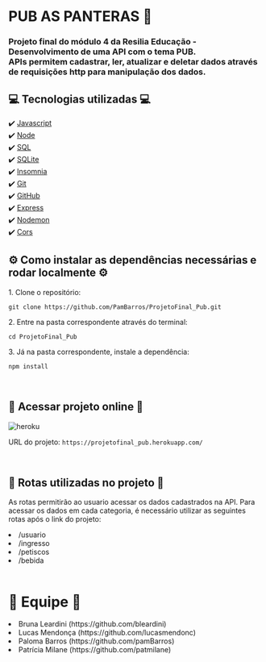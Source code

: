 # PUB AS PANTERAS :beer:

<h3>Projeto final do módulo 4 da Resilia Educação - Desenvolvimento de uma API com o tema PUB. <br/>APIs permitem cadastrar, ler, atualizar e deletar dados através de requisições http para manipulação dos dados.</h3>

## :computer:	Tecnologias utilizadas :computer:	


:heavy_check_mark: [Javascript](https://developer.mozilla.org/pt-BR/docs/Web/JavaScript)<br>
:heavy_check_mark: [Node](https://nodejs.org/pt-br/docs/)<br>
:heavy_check_mark: [SQL](https://www.devmedia.com.br/exemplo/documentacao-sql/76)<br>
:heavy_check_mark: [SQLite](https://www.sqlite.org/docs.html)<br>
:heavy_check_mark: [Insomnia](https://docs.insomnia.rest/)<br>
:heavy_check_mark: [Git](https://git-scm.com/doc)<br>
:heavy_check_mark: [GitHub](https://docs.github.com/pt/get-started)<br>
:heavy_check_mark: [Express](https://expressjs.com/pt-br/)<br>
:heavy_check_mark: [Nodemon](https://www.npmjs.com/package/nodemon)<br>
:heavy_check_mark: [Cors](https://developer.mozilla.org/pt-BR/docs/Web/HTTP/CORS)<br>

 
## :gear: Como instalar as dependências necessárias e rodar localmente :gear:	

<p>1. Clone o repositório: </p>

```clonar
git clone https://github.com/PamBarros/ProjetoFinal_Pub.git
```

<p>2. Entre na pasta correspondente através do terminal: </p>

```cd
cd ProjetoFinal_Pub
```
<p>3. Já na pasta correspondente, instale a dependência: </p>

```npm
npm install
```
<br>

## :link:	 Acessar projeto online :link:	 

![heroku](https://img.shields.io/badge/Heroku-430098?style=for-the-badge&logo=heroku&logoColor=white)

URL do projeto: `https://projetofinal_pub.herokuapp.com/`

<br>

## :link:	Rotas utilizadas no projeto :link:	 

<p>As rotas permitirão ao usuario acessar os dados cadastrados na API.
 Para acessar os dados em cada categoria, é necessário utilizar as seguintes rotas após o link do projeto:
 
 <li>/usuario </li>
<li>/ingresso </li>
<li>/petiscos </li>
<li>/bebida </li>
<br>
 
# :small_blue_diamond:	Equipe :small_blue_diamond:	
 <li> Bruna Leardini (https://github.com/bleardini) </li> 
 <li> Lucas Mendonça (https://github.com/lucasmendonc)</li>
 <li> Paloma Barros (https://github.com/pamBarros)</li> 
 <li> Patrícia Milane (https://github.com/patmilane)</li> 
